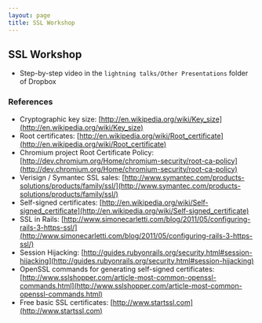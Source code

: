 ```yaml
---
layout: page
title: SSL Workshop
---
```


## SSL Workshop

* Step-by-step video in the `lightning talks/Other Presentations` folder of Dropbox

### References

* Cryptographic key size: [http://en.wikipedia.org/wiki/Key_size](http://en.wikipedia.org/wiki/Key_size)
* Root certificates: [http://en.wikipedia.org/wiki/Root_certificate](http://en.wikipedia.org/wiki/Root_certificate)
* Chromium project Root Certificate Policy: [http://dev.chromium.org/Home/chromium-security/root-ca-policy](http://dev.chromium.org/Home/chromium-security/root-ca-policy)
* Verisign / Symantec SSL sales: [http://www.symantec.com/products-solutions/products/family/ssl/](http://www.symantec.com/products-solutions/products/family/ssl/)
* Self-signed certificates: [http://en.wikipedia.org/wiki/Self-signed_certificate](http://en.wikipedia.org/wiki/Self-signed_certificate)
* SSL in Rails: [http://www.simonecarletti.com/blog/2011/05/configuring-rails-3-https-ssl/](http://www.simonecarletti.com/blog/2011/05/configuring-rails-3-https-ssl/)
* Session Hijacking: [http://guides.rubyonrails.org/security.html#session-hijacking](http://guides.rubyonrails.org/security.html#session-hijacking)
* OpenSSL commands for generating self-signed certificates: [http://www.sslshopper.com/article-most-common-openssl-commands.html](http://www.sslshopper.com/article-most-common-openssl-commands.html)
* Free basic SSL certificates: [http://www.startssl.com](http://www.startssl.com)
